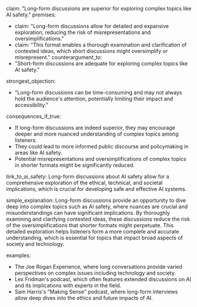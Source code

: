 claim: "Long-form discussions are superior for exploring complex topics like AI safety."
premises:
  - claim: "Long-form discussions allow for detailed and expansive exploration, reducing the risk of misrepresentations and oversimplifications."
  - claim: "This format enables a thorough examination and clarification of contested ideas, which short discussions might oversimplify or misrepresent."
counterargument_to:
  - "Short-form discussions are adequate for exploring complex topics like AI safety."

strongest_objection:
  - "Long-form discussions can be time-consuming and may not always hold the audience's attention, potentially limiting their impact and accessibility."

consequences_if_true:
  - If long-form discussions are indeed superior, they may encourage deeper and more nuanced understanding of complex topics among listeners.
  - They could lead to more informed public discourse and policymaking in areas like AI safety.
  - Potential misrepresentations and oversimplifications of complex topics in shorter formats might be significantly reduced.

link_to_ai_safety: Long-form discussions about AI safety allow for a comprehensive exploration of the ethical, technical, and societal implications, which is crucial for developing safe and effective AI systems.

simple_explanation:
  Long-form discussions provide an opportunity to dive deep into complex topics such as AI safety, where nuances are crucial and misunderstandings can have significant implications. By thoroughly examining and clarifying contested ideas, these discussions reduce the risk of the oversimplifications that shorter formats might perpetuate. This detailed exploration helps listeners form a more complete and accurate understanding, which is essential for topics that impact broad aspects of society and technology.

examples:
  - The Joe Rogan Experience, where long conversations provide varied perspectives on complex issues including technology and society.
  - Lex Fridman's podcast, which often features extended discussions on AI and its implications with experts in the field.
  - Sam Harris's "Making Sense" podcast, where long-form interviews allow deep dives into the ethics and future impacts of AI.
